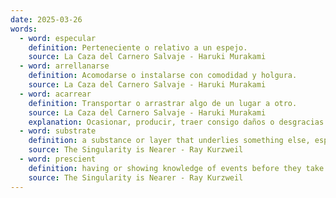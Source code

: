 ```yaml
---
date: 2025-03-26
words:
  - word: especular
    definition: Perteneciente o relativo a un espejo.
    source: La Caza del Carnero Salvaje - Haruki Murakami
  - word: arrellanarse
    definition: Acomodarse o instalarse con comodidad y holgura.
    source: La Caza del Carnero Salvaje - Haruki Murakami
  - word: acarrear
    definition: Transportar o arrastrar algo de un lugar a otro.
    source: La Caza del Carnero Salvaje - Haruki Murakami
    explanation: Ocasionar, producir, traer consigo daños o desgracias.
  - word: substrate
    definition: a substance or layer that underlies something else, especially in the case of a layer on which some process occurs.
    source: The Singularity is Nearer - Ray Kurzweil
  - word: prescient
    definition: having or showing knowledge of events before they take place.
    source: The Singularity is Nearer - Ray Kurzweil
---
```

